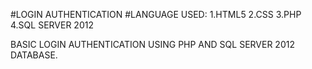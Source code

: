 #LOGIN AUTHENTICATION
#LANGUAGE USED:
              1.HTML5
              2.CSS
              3.PHP
              4.SQL SERVER 2012
     
BASIC LOGIN AUTHENTICATION USING PHP AND SQL SERVER 2012 DATABASE.
